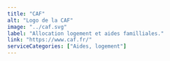 ```yaml
---
title: "CAF"
alt: "Logo de la CAF"
image: "../caf.svg"
label: "Allocation logement et aides familliales."
link: "https://www.caf.fr/"
serviceCategories: ["Aides, logement"]
---
```

